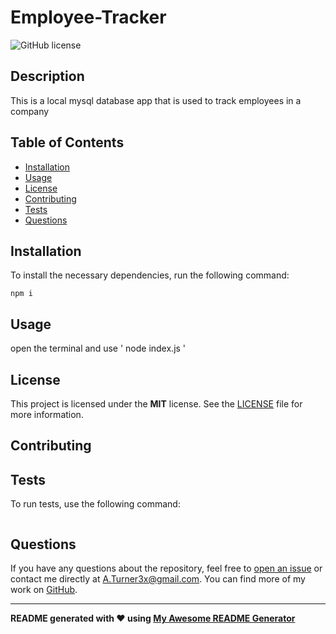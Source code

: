 
# Employee-Tracker

![GitHub license](https://img.shields.io/badge/license-MIT-blue.svg)

## Description

This is a local mysql database app that is used to track employees in a company

## Table of Contents 

- [Installation](#installation)
- [Usage](#usage)
- [License](#license)
- [Contributing](#contributing)
- [Tests](#tests)
- [Questions](#questions)

## Installation

To install the necessary dependencies, run the following command:

```
npm i
```

## Usage

open the terminal and use ' node index.js '

## License

This project is licensed under the **MIT** license. See the [LICENSE](LICENSE) file for more information.

## Contributing



## Tests

To run tests, use the following command:

```

```

## Questions

If you have any questions about the repository, feel free to [open an issue](https://github.com/ATurner3x/Employee-Tracker/issues) or contact me directly at [A.Turner3x@gmail.com](mailto:A.Turner3x@gmail.com). You can find more of my work on [GitHub](https://github.com/ATurner3x/).

--- 

**README generated with ❤️ using [My Awesome README Generator](https://github.com/ATurner3x/README-Generator)**

